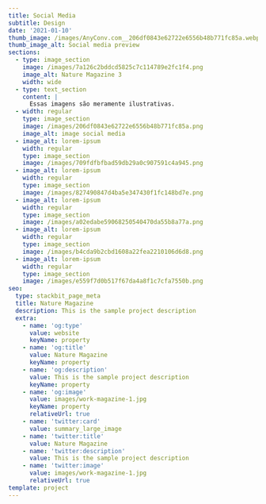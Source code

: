 ```yaml
---
title: Social Media
subtitle: Design
date: '2021-01-10'
thumb_image: /images/AnyConv.com__206df0843e62722e6556b48b771fc85a.webp
thumb_image_alt: Social media preview
sections:
  - type: image_section
    image: /images/7a126c2bddcd5825c7c114789e2fc1f4.png
    image_alt: Nature Magazine 3
    width: wide
  - type: text_section
    content: |
      Essas imagens são meramente ilustrativas.
  - width: regular
    type: image_section
    image: /images/206df0843e62722e6556b48b771fc85a.png
    image_alt: image social media
  - image_alt: lorem-ipsum
    width: regular
    type: image_section
    image: /images/709fdfbfbad59db29a0c907591c4a945.png
  - image_alt: lorem-ipsum
    width: regular
    type: image_section
    image: /images/827490847d4ba5e347430f1fc148bd7e.png
  - image_alt: lorem-ipsum
    width: regular
    type: image_section
    image: /images/a02edabe59068250540470da55b8a77a.png
  - image_alt: lorem-ipsum
    width: regular
    type: image_section
    image: /images/b4cda9b2cbd1608a22fea2210106d6d8.png
  - image_alt: lorem-ipsum
    width: regular
    type: image_section
    image: /images/e559f7d0b517f67da4a8f1c7cfa7550b.png
seo:
  type: stackbit_page_meta
  title: Nature Magazine
  description: This is the sample project description
  extra:
    - name: 'og:type'
      value: website
      keyName: property
    - name: 'og:title'
      value: Nature Magazine
      keyName: property
    - name: 'og:description'
      value: This is the sample project description
      keyName: property
    - name: 'og:image'
      value: images/work-magazine-1.jpg
      keyName: property
      relativeUrl: true
    - name: 'twitter:card'
      value: summary_large_image
    - name: 'twitter:title'
      value: Nature Magazine
    - name: 'twitter:description'
      value: This is the sample project description
    - name: 'twitter:image'
      value: images/work-magazine-1.jpg
      relativeUrl: true
template: project
---
```

